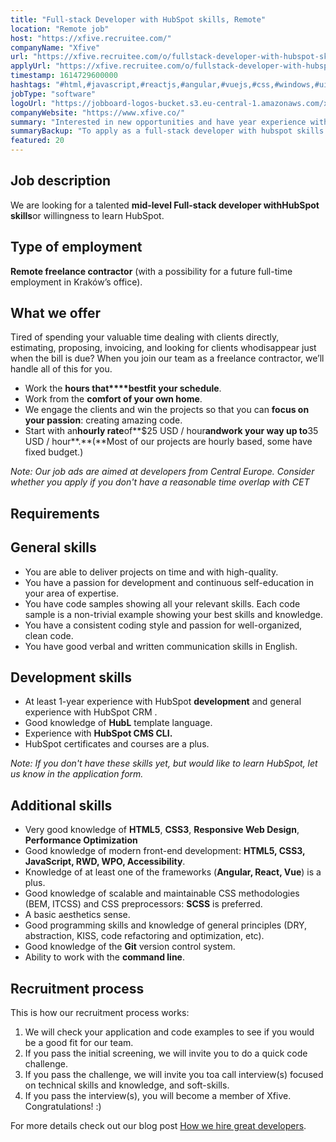 ```yaml
---
title: "Full-stack Developer with HubSpot skills, Remote"
location: "Remote job"
host: "https://xfive.recruitee.com/"
companyName: "Xfive"
url: "https://xfive.recruitee.com/o/fullstack-developer-with-hubspot-skills-remote"
applyUrl: "https://xfive.recruitee.com/o/fullstack-developer-with-hubspot-skills-remote/c/new"
timestamp: 1614729600000
hashtags: "#html,#javascript,#reactjs,#angular,#vuejs,#css,#windows,#ui/ux,#git,#crm"
jobType: "software"
logoUrl: "https://jobboard-logos-bucket.s3.eu-central-1.amazonaws.com/xfive"
companyWebsite: "https://www.xfive.co/"
summary: "Interested in new opportunities and have year experience with HubSpot? Xfive has a job opening for a full-stack developer with hubspot skills."
summaryBackup: "To apply as a full-stack developer with hubspot skills at Xfive, you preferably need to have some knowledge of: #html, #javascript, #reactjs."
featured: 20
---
```


## Job description

We are looking for a talented **mid-level Full-stack developer withHubSpot skills**or willingness to learn HubSpot.

## Type of employment

**Remote freelance contractor** (with a possibility for a future full-time employment in Kraków’s office).

## What we offer

Tired of spending your valuable time dealing with clients directly, estimating, proposing, invoicing, and looking for clients whodisappear just when the bill is due? When you join our team as a freelance contractor, we’ll handle all of this for you.

*   Work the **hours that****bestfit your schedule**.
*   Work from the **comfort of your own home**.
*   We engage the clients and win the projects so that you can **focus on** **your passion**: creating amazing code.
*   Start with an**hourly rate**of**$25 USD / hour**andwork your way up to**35 USD / hour**.**(**Most of our projects are hourly based, some have fixed budget.)

_Note: Our job ads are aimed at developers from Central Europe. Consider whether you apply if you don't have a reasonable time overlap with CET_

## Requirements

## General skills

*   You are able to deliver projects on time and with high-quality.
*   You have a passion for development and continuous self-education in your area of expertise.
*   You have code samples showing all your relevant skills. Each code sample is a non-trivial example showing your best skills and knowledge.
*   You have a consistent coding style and passion for well-organized, clean code.
*   You have good verbal and written communication skills in English.

## Development skills

*   At least 1-year experience with HubSpot **development** and general experience with HubSpot CRM .
*   Good knowledge of **HubL** template language.
*   Experience with **HubSpot CMS CLI.**
*   HubSpot certificates and courses are a plus.

_Note: If you don't have these skills yet, but would like to learn HubSpot, let us know in the application form._

## Additional skills

*   Very good knowledge of **HTML5**, **CSS3**, **Responsive Web Design**, **Performance Optimization**
*   Good knowledge of modern front-end development: **HTML5, CSS3, JavaScript, RWD, WPO, Accessibility**.
*   Knowledge of at least one of the frameworks (**Angular, React, Vue**) is a plus.
*   Good knowledge of scalable and maintainable CSS methodologies (BEM, ITCSS) and CSS preprocessors: **SCSS** is preferred.
*   A basic aesthetics sense.
*   Good programming skills and knowledge of general principles (DRY, abstraction, KISS, code refactoring and optimization, etc).
*   Good knowledge of the **Git** version control system.
*   Ability to work with the **command line**.

## Recruitment process

This is how our recruitment process works:

1.  We will check your application and code examples to see if you would be a good fit for our team.
2.  If you pass the initial screening, we will invite you to do a quick code challenge.
3.  If you pass the challenge, we will invite you toa call interview(s) focused on technical skills and knowledge, and soft-skills.
4.  If you pass the interview(s), you will become a member of Xfive. Congratulations! :)

For more details check out our blog post [How we hire great developers](https://www.xfive.co/blog/how-we-hire-great-developers/).
